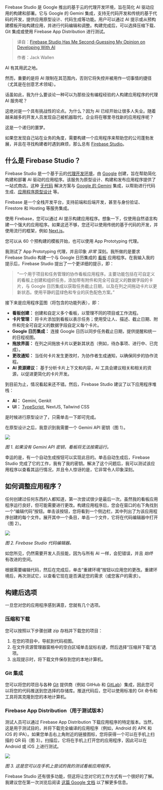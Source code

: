 <!--
title: Firebase Studio 让我开始怀疑我对AI开发的看法
cover: https://cdn.thenewstack.io/media/2025/07/b655bb31-toby-hall-3x1xhakk1vs-unsplash-1.jpg
summary: Firebase Studio 是 Google 推出的基于云的代理开发环境，旨在简化 AI 驱动应用的构建和部署。它与 Google 的 Gemini 集成，支持无代码开发和传统的基于代码的开发，提供应用原型设计、代码生成等功能。用户可以通过 AI 提示或从预构建模板开始构建应用，并进行代码编辑和调整。构建完成后，可以选择压缩下载、Git 集成或使用 Firebase App Distribution 进行测试。
-->

Firebase Studio 是 Google 推出的基于云的代理开发环境，旨在简化 AI 驱动应用的构建和部署。它与 Google 的 Gemini 集成，支持无代码开发和传统的基于代码的开发，提供应用原型设计、代码生成等功能。用户可以通过 AI 提示或从预构建模板开始构建应用，并进行代码编辑和调整。构建完成后，可以选择压缩下载、Git 集成或使用 Firebase App Distribution 进行测试。

> 译自：[Firebase Studio Has Me Second-Guessing My Opinion on Developing With AI](https://thenewstack.io/firebase-studio-has-me-second-guessing-my-opinion-on-developing-with-ai/)
> 
> 作者：Jack Wallen

AI 有其用武之地。

然而，重要的是将 AI 限制在其范围内，否则它将失控并被用作一切事情的捷径（尤其是在创意艺术领域）。

话虽如此，我为什么要谈论一种可以为那些没有编程经验的人构建应用程序的代理 AI 服务呢？

这绝对是一个具有挑战性的论点。为什么？因为 AI 已经开始让很多人失业。随着越来越多的开发人员发现自己被机器取代，企业将在哪里寻找新的应用程序呢？

这是一个递归的噩梦。

如果您发现自己站在业务的角度，需要构建一个应用程序来帮助您的公司蓬勃发展，并且在寻找构建者时遇到麻烦，那么总有 [Firebase Studio](https://thenewstack.io/your-ai-coding-buddy-is-always-available-at-2-am/)。

## 什么是 Firebase Studio？

Firebase Studio 是一个基于云的[代理开发环境](https://thenewstack.io/agentic-ides-next-frontier-in-intelligent-coding/)，由 [Google](https://cloud.google.com/?utm_content=inline+mention) 创建，旨在帮助简化构建和部署 AI 驱动的应用程序。该服务为原型设计、构建和发布应用程序提供了一站式商店。这种 [无代码](https://thenewstack.io/no-code-is-dead/) 解决方案与 [Google 的 Gemini](https://thenewstack.io/qa-how-google-itself-uses-its-gemini-large-language-model/) 集成，以帮助进行代码生成、[应用程序原型设计](https://thenewstack.io/microsoft-builds-autogen-studio-for-ai-agent-prototyping/) 等。

Firebase 是一个全栈开发平台，支持前端和后端开发，甚至与身份验证、Firestore 和 Hosting 等服务集成。

使用 Firebase，您可以通过 AI 提示构建应用程序。想象一下，仅使用自然语言构建一个强大的应用程序。如果这还不够，您还可以使用传统的基于代码的开发，并使用流行的框架，例如 [Next.js](https://thenewstack.io/next-js-deployment-spec-simplifies-frontend-hosting/)。

您可以从 60 个预构建的模板开始，也可以使用 App Prototyping 代理。

我测试了 App Prototyping 代理，并且印象 *非常* 深刻。我所做的是要求 Firebase Studio 构建一个与 Google 日历集成的 [看板](https://www.atlassian.com/agile/kanban) 应用程序。在我输入我的提示后，Firebase Studio 提出了一个更详细的提示，即：

> “一个用于项目和任务管理的协作看板应用程序。主要功能包括在可自定义的看板上创建和组织任务，添加带有附件和完全可自定义的数据字段的卡片，与 Google 日历集成以获取任务截止日期，以及在列之间拖动卡片以更新状态。使用平静的蓝绿色和专业的灰色配色方案。”

接下来是应用程序蓝图（将包含的功能列表），即：

* **看板创建：** 创建和自定义多个看板，以管理不同的项目或工作流程。
* **卡片管理：** 将卡片添加到看板以表示任务；使用受让人、描述、截止日期、附件和完全可自定义的数据字段自定义每个卡片。
* **Google 日历集成：** 连接 Google 日历以同步任务截止日期，提供提醒和统一的日程视图。
* **拖放界面：** 在列之间拖放卡片以更新其状态（例如，待办事项、进行中、已完成）。
* **更改通知：** 当任何卡片发生更改时，为协作者生成通知，以确保同步的协作流程。
* **AI 资源建议：** 基于分析卡片上下文和内容，AI 工具会建议相关和相关的资源，以促进更简化的卡片开发。

到目前为止，情况看起来还不错。然后，Firebase Studio 建议了以下应用程序堆栈：

* **AI：** Gemini, Genkit
* **UI：** [TypeScript](https://thenewstack.io/what-is-typescript/), NextJS, Tailwind CSS

是时候进行原型设计了，只需单击一下即可完成。

在原型设计之后，我意识到我需要一个 Gemini API 密钥（图 1）。

[![](https://cdn.thenewstack.io/media/2025/07/059d9b8e-screenshot-2025-07-29-at-2.13.07%E2%80%AFpm.png)](https://cdn.thenewstack.io/media/2025/07/059d9b8e-screenshot-2025-07-29-at-2.13.07%E2%80%AFpm.png)

*图 1. 如果没有 Gemini API 密钥，看板将无法按需运行。*

幸运的是，有一个自动生成按钮可以实现此目的。单击自动生成后，Firebase Studio 完成了它的工作，我有了我的密钥。解决了这个问题后，我可以测试该应用程序以查看其运行情况，并且令人惊讶的是，它非常令人印象深刻。

## 如何调整应用程序？

任何创建过任何东西的人都知道，第一次尝试很少是最后一次。虽然我的看板应用程序运行良好，但可能需要进行更改。构建应用程序后，您会在窗口的右下角找到一个“编辑代码”按钮。单击该按钮，您将看到一个侧边栏，其中列出了为该应用程序创建的每个文件。展开其中一个条目，单击一个文件，它将在代码编辑器中打开（图 2）。

[![](https://cdn.thenewstack.io/media/2025/07/6ea2dc60-screenshot-2025-07-29-at-2.19.25%E2%80%AFpm.png)](https://cdn.thenewstack.io/media/2025/07/6ea2dc60-screenshot-2025-07-29-at-2.19.25%E2%80%AFpm.png)

*图 2. Firebase Studio 代码编辑器。*

如您所见，仍然需要开发人员技能，因为与所有 AI 一样，会犯错误，并且 *始终* 有改进的空间。

根据需要编辑代码，然后在完成后，单击“重建环境”按钮以应用您的更改。重建环境后，再次测试它，以查看它现在是否满足您的需求（或您客户的需求）。

## 构建后选项

一旦您对您的应用程序感到满意，您就有几个选项。

### 压缩和下载

您可以按照以下步骤创建 zip 存档并下载您的项目：

1. 在您的项目中，导航到代码视图。
2. 在文件资源管理器窗格中的空白区域单击鼠标右键，然后选择“压缩并下载”选项。
3. 出现提示时，将下载文件保存到您的本地计算机。

### Git 集成

您可以将您的项目与各种 [Git](https://thenewstack.io/linus-torvalds-reflects-on-20-years-of-git/) 提供商（例如 GitHub 和 [GitLab](https://about.gitlab.com/?utm_content=inline+mention)）集成，因此您可以将您的代码推送到您选择的存储库。推送代码后，您可以使用标准的 Git 命令和工具将其克隆到您的本地计算机。

### Firebase App Distribution（用于测试版本）

测试人员可以通过 Firebase App Distribution 下载应用程序的特定版本。当然，这是用于测试目的，并将下载完全编译的应用程序（例如，Android 的 APK 和 iOS 的 IPA）。如果您单击右上角附近的链接图标，您将获得一个可以在手机上扫描的 QR 码（图 3）。扫描后，它将在手机上打开您的应用程序，因此可以在 Android 或 iOS 上进行测试。

[![](https://cdn.thenewstack.io/media/2025/07/e796d2a3-screenshot-2025-07-29-at-2.36.54%E2%80%AFpm.png)](https://cdn.thenewstack.io/media/2025/07/e796d2a3-screenshot-2025-07-29-at-2.36.54%E2%80%AFpm.png)

*图 3. 这是您可以在手机上尝试的我的测试看板应用程序。*

Firebase Studio 还有很多功能，但这将让您对它的工作方式有一个很好的了解。我建议您在第一次浏览后阅读 [这篇 Google 文档](https://cloud.google.com/blog/products/application-development/firebase-studio-lets-you-build-full-stack-ai-apps-with-gemini) 以了解更多信息。